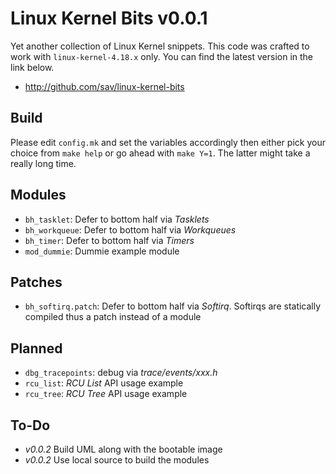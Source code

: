 Linux Kernel Bits v0.0.1
========================

Yet another collection of Linux Kernel snippets. This code was crafted to work with `linux-kernel-4.18.x` only. You can find the latest version in the link below.

* http://github.com/sav/linux-kernel-bits

Build
-----

Please edit `config.mk` and set the variables accordingly then either pick your choice from `make help` or go ahead with `make Y=1`. The latter might take a really long time.

Modules
-------

* `bh_tasklet`: Defer to bottom half via *Tasklets*
* `bh_workqueue`: Defer to bottom half via *Workqueues*
* `bh_timer`: Defer to bottom half via *Timers*
* `mod_dummie`: Dummie example module

Patches
-------
* `bh_softirq.patch`: Defer to bottom half via *Softirq*. Softirqs are statically compiled thus a patch instead of a module

Planned
-------

* `dbg_tracepoints`: debug via *trace/events/xxx.h*
* `rcu_list`: *RCU List* API usage example
* `rcu_tree`: *RCU Tree* API usage example

To-Do
-----

* *v0.0.2* Build UML along with the bootable image
* *v0.0.2* Use local source to build the modules


